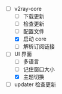 - [ ] v2ray-core
	- [ ] 下载更新
	- [ ] 检查更新
	- [ ] 配置文件
	- [x] 启动 core
	- [ ] 解析订阅链接
- [ ] UI 界面
	- [ ] 多语言
	- [ ] 记住窗口大小
	- [x] 主题切换
- [ ] updater 检查更新